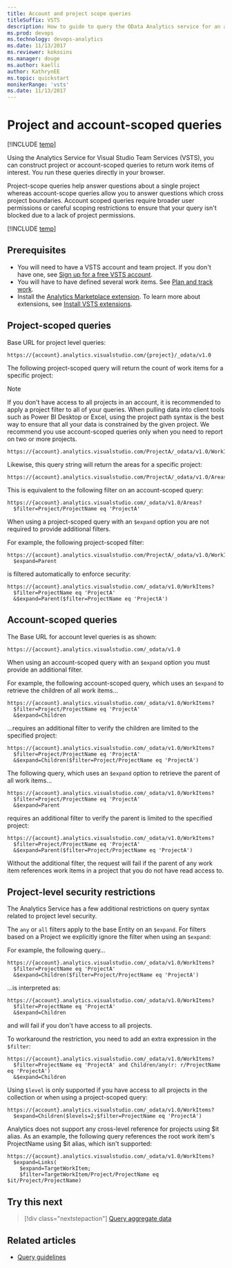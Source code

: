 ```yaml
---
title: Account and project scope queries
titleSuffix: VSTS 
description: How to guide to query the OData Analytics service for an account or at the project-level in Visual Studio Team Services
ms.prod: devops
ms.technology: devops-analytics
ms.date: 11/13/2017
ms.reviewer: kokosins
ms.manager: douge
ms.author: kaelli
author: KathrynEE
ms.topic: quickstart
monikerRange: 'vsts'
ms.date: 11/13/2017
---
```


# Project and account-scoped queries

[!INCLUDE [temp](../../_shared/version-vsts-only.md)]

Using the Analytics Service for Visual Studio Team Services (VSTS), you can construct project or account-scoped queries to return work items of interest. You run these queries directly in your browser.

Project-scope queries help answer questions about a single project whereas account-scope queries allow you to answer questions which cross project boundaries. Account scoped queries require broader user permissions or careful scoping restrictions to ensure that your query isn't blocked due to a lack of project permissions.


[!INCLUDE [temp](../_shared/analytics-preview.md)]

## Prerequisites

- You will need to have a VSTS account and team project. If you don't have one, see [Sign up for a free VSTS account](../../user-guide/sign-up-invite-teammates.md).
- You will have to have defined several work items. See [Plan and track work](../../user-guide/plan-track-work.md). 
- Install the [Analytics Marketplace extension](https://marketplace.visualstudio.com/items?itemName=ms.vss-analytics). To learn more about extensions, see [Install VSTS extensions](../../marketplace/install-vsts-extension.md). 


## Project-scoped queries
Base URL for project level queries:

```OData
https://{account}.analytics.visualstudio.com/{project}/_odata/v1.0
```

The following project-scoped query will return the count of work items for a specific project:  

>[!NOTE]
>If you don't have access to all projects in an account, it is recommended to apply a project filter to all of your queries. When pulling data into client tools such as Power BI Desktop or Excel, using the project path syntax is the best way to ensure that all your data is constrained by the given project. We recommend you use account-scoped queries only when you need to report on two or more projects.


```OData
https://{account}.analytics.visualstudio.com/ProjectA/_odata/v1.0/WorkItems/$count
```

Likewise, this query string will return the areas for a specific project:

```OData
https://{account}.analytics.visualstudio.com/ProjectA/_odata/v1.0/Areas
```

This is equivalent to the following filter on an account-scoped query:

```OData
https://{account}.analytics.visualstudio.com/_odata/v1.0/Areas?
  $filter=Project/ProjectName eq 'ProjectA'
```

When using a project-scoped query with an ```$expand``` option you are not required to provide additional filters.

For example, the following project-scoped filter:

``` odata
https://{account}.analytics.visualstudio.com/ProjectA/_odata/v1.0/WorkItems?
  $expand=Parent
```

is filtered automatically to enforce security:

```OData
https://{account}.analytics.visualstudio.com/_odata/v1.0/WorkItems?
  $filter=ProjectName eq 'ProjectA'
  &$expand=Parent($filter=ProjectName eq 'ProjectA')
```
##  Account-scoped queries  

The Base URL for account level queries is as shown:

```OData
https://{account}.analytics.visualstudio.com/_odata/v1.0
```

When using an account-scoped query with an ```$expand``` option you must provide an additional filter.

For example, the following account-scoped query, which uses an ```$expand``` to retrieve the children of all work items&hellip;
	
```OData
https://{account}.analytics.visualstudio.com/_odata/v1.0/WorkItems?
  $filter=Project/ProjectName eq 'ProjectA'
  &$expand=Children
```

&hellip;requires an additional filter to verify the children are limited to the specified project:
	
```OData
https://{account}.analytics.visualstudio.com/_odata/v1.0/WorkItems?
  $filter=Project/ProjectName eq 'ProjectA'
  &$expand=Children($filter=Project/ProjectName eq 'ProjectA')
```

The following query, which uses an ```$expand``` option to retrieve the parent of all work items&hellip;

```OData
https://{account}.analytics.visualstudio.com/_odata/v1.0/WorkItems?
  $filter=Project/ProjectName eq 'ProjectA'
  &$expand=Parent

```

requires an additional filter to verify the parent is limited to the specified project:

```OData
https://{account}.analytics.visualstudio.com/_odata/v1.0/WorkItems?
  $filter=Project/ProjectName eq 'ProjectA'
  &$expand=Parent($filter=Project/ProjectName eq 'ProjectA')
```

Without the additional filter, the request will fail if the parent of any work item references work items in a project that you do not have read access to.


## Project-level security restrictions

The Analytics Service has a few additional restrictions on query syntax related to project level security.

The `any` or `all` filters apply to the base Entity on an `$expand`.  For filters based on a Project we explicitly ignore the filter when using an `$expand`:

For example, the following query&hellip;

```OData
https://{account}.analytics.visualstudio.com/_odata/v1.0/WorkItems?
  $filter=ProjectName eq 'ProjectA'
  &$expand=Children($filter=Project/ProjectName eq 'ProjectA')
```

&hellip;is interpreted as:
```OData
https://{account}.analytics.visualstudio.com/_odata/v1.0/WorkItems?
  $filter=ProjectName eq 'ProjectA'
  &$expand=Children
```

and will fail if you don't have access to all projects.
	
To workaround the restriction, you need to add an extra expression in the `$filter`:

```OData
https://{account}.analytics.visualstudio.com/_odata/v1.0/WorkItems?
  $filter=ProjectName eq 'ProjectA' and Children/any(r: r/ProjectName eq 'ProjectA')
  &$expand=Children
```

Using `$level` is only supported if you have access to all projects in the collection or when using a project-scoped query:
	
```OData
https://{account}.analytics.visualstudio.com/_odata/v1.0/WorkItems?
  $expand=Children($levels=2;$filter=ProjectName eq 'ProjectA')
```

Analytics does not support any cross-level reference for projects using $it alias. As an example, the following query references the root work item's ProjectName using $it alias, which isn't supported:

```OData
https://{account}.analytics.visualstudio.com/_odata/v1.0/WorkItems?
  $expand=Links(
    $expand=TargetWorkItem;
    $filter=TargetWorkItem/Project/ProjectName eq $it/Project/ProjectName)
```

## Try this next
> [!div class="nextstepaction"]
> [Query aggregate data](aggregated-data-analytics.md)

## Related articles
- [Query guidelines](odata-query-guidelines.md) 
